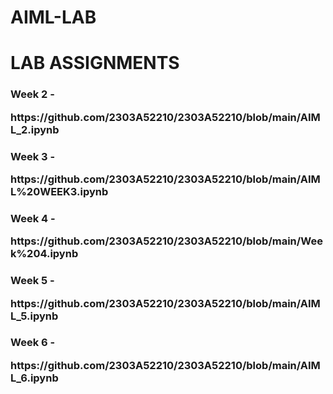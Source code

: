 # AIML-LAB
<h1>LAB ASSIGNMENTS</h1><div></div>

<body>
  <h3>Week 2 - <p>https://github.com/2303A52210/2303A52210/blob/main/AIML_2.ipynb</p></h3></div>
  <h3>Week 3 - <p>https://github.com/2303A52210/2303A52210/blob/main/AIML%20WEEK3.ipynb</p></h3></div>
   <h3>Week 4 - <p>https://github.com/2303A52210/2303A52210/blob/main/Week%204.ipynb</p></h3></div>
   <h3>Week 5 - <p>https://github.com/2303A52210/2303A52210/blob/main/AIML_5.ipynb</p></h3></div>
   <h3>Week 6 - <p>https://github.com/2303A52210/2303A52210/blob/main/AIML_6.ipynb</p></h3></div>
